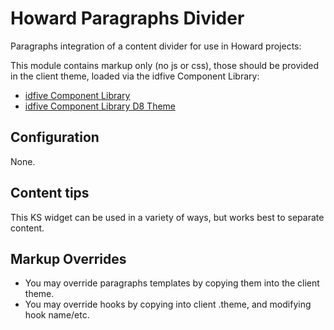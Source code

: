 # Howard Paragraphs Divider

Paragraphs integration of a content divider for use in Howard projects:

This module contains markup only (no js or css), those should be provided in the client theme, loaded via the idfive Component Library:

- [idfive Component Library](https://bitbucket.org/idfivellc/idfive-component-library)
- [idfive Component Library D8 Theme](https://bitbucket.org/idfivellc/idfive-component-library-d8-theme)

## Configuration

None.

## Content tips

This KS widget can be used in a variety of ways, but works best to separate content.

## Markup Overrides

- You may override paragraphs templates by copying them into the client theme.
- You may override hooks by copying into client .theme, and modifying hook name/etc.
